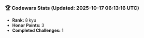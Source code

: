 ### 🏆 Codewars Stats (Updated: 2025-10-17 06:13:16 UTC)

- **Rank:** 8 kyu
- **Honor Points:** 3
- **Completed Challenges:** 1
